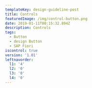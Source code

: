 ```yaml
---
templateKey: design-guideline-post
title: Controls
featuredImage: /img/control-button.png
date: 2019-01-11T00:15:32.894Z
description: Controls
tags:
  - Button
  - design Button
  - SAP Fiori
iscontrol: true
version: '1.01'
leftnavorder:
  l1: '4'
  l2: '0'
  l3: '0'
  l4: '0'
---
```


